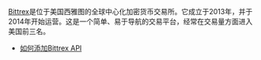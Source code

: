 [Bittrex](https://international.bittrex.com/)是位于美国西雅图的全球中心化加密货币交易所。它成立于2013年，并于2014年开始运营。这是一个简单、易于导航的交易平台，经常在交易量方面进入美国前三名。 

- [如何添加Bittrex API](https://docs.hummingbot.io/connectors/bittrex/)
